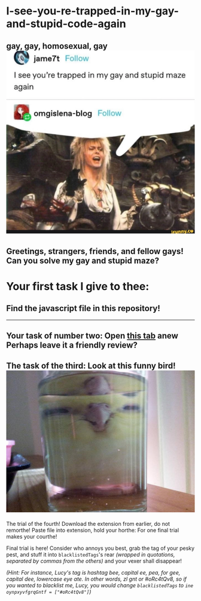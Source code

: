 
# I-see-you-re-trapped-in-my-gay-and-stupid-code-again
gay, gay, homosexual, gay
!["I see you're trapped in my gay and stupid maze again" with a picture of David Bowie from the movie "Labrynth" below it](gayAndStupidMaze.webp "I see you're trapped in my gay and stupid maze again")
---
Greetings, strangers, friends, and fellow gays!
 Can you solve my gay and stupid maze?
---
# Your first task I give to thee:
## Find the javascript file in this repository!
---
Your task of number two:
Open [this tab][the tab in question] anew
Perhaps leave it a friendly review?
---
The task of the third:
Look at this funny bird!
![A parakeet sitting directly behind a glass of water, its face distorted in the glass to be elongated. The bird's appearance in the glass makes it look like it is a liquid contained in the glass!](birdJuice.jpg "bird juice")
---
The trial of the fourth!
Download the extension from earlier, do not remorthe!
Paste file into extension, hold your horthe:
For one final trial makes your courthe!

Final trial is here!
Consider who annoys you best,
grab the tag of your pesky pest,
and stuff it into `blacklistedTags`'s rear *(wrapped in quotations, separated by commas from the others)*
and your vexer shall disappear!

*(Hint: For instance, Lucy's tag is hashtag bee, capital ee, pea, for gee, capital dee, lowercase eye ate. In other words, zl gnt or #oRc4tQv8, so if you wanted to blacklist me, Lucy, you would change `blacklistedTags` to `ine oynpxyvfgrqGntf = ["#oRc4tQv8"]`)*


[the tab in question]: https://addons.mozilla.org/en-US/firefox/addon/javascript/
